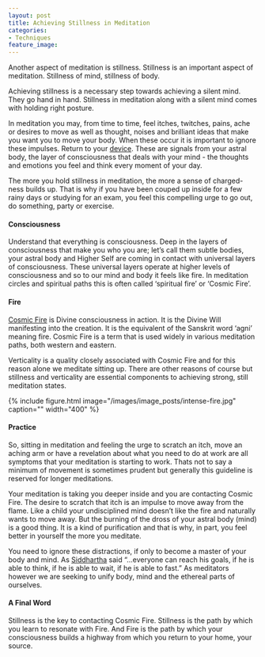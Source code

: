 ```yaml
---
layout: post
title: Achieving Stillness in Meditation 
categories:
- Techniques
feature_image: 
---
```


Another aspect of meditation is stillness. Stillness is an important aspect of meditation. Stillness of mind, stillness of body. 

Achieving stillness is a necessary step towards achieving a silent mind. They go hand in hand. Stillness in meditation along with a silent mind comes with holding right posture. 

In meditation you may, from time to time, feel itches, twitches, pains, ache or desires to move as well as thought, noises and brilliant ideas that make you want you to move your body. When these occur it is important to ignore these impulses. Return to your [device](https://petertwigg.com/Techniques/2019-08-26-your-meditation-device/). These are signals from your astral body, the layer of consciousness that deals with your mind - the thoughts and emotions you feel and think every moment of your day. 

The more you hold stillness in meditation, the more a sense of charged-ness builds up. That is why if you have been couped up inside for a few rainy days or studying for an exam, you feel this compelling urge to go out, do something, party or exercise. 

#### Consciousness
Understand that everything is consciousness. Deep in the layers of consciousness that make you who you are; let’s call them subtle bodies, your astral body and Higher Self are coming in contact with universal layers of consciousness. These universal layers operate at higher levels of consciousness and so to our mind and body it feels like fire. In meditation circles and spiritual paths this is often called ‘spiritual fire’ or ‘Cosmic Fire’. 

#### Fire
[Cosmic Fire](https://clairvision.org/books/altmc/a-language-to-map-consciousness.html#ZZC_C_CL) is Divine consciousness in action. It is the Divine Will manifesting into the creation. It is the equivalent of the Sanskrit word ‘agni’ meaning fire. Cosmic Fire is a term that is used widely in various meditation paths, both western and eastern. 

Verticality is a quality closely associated with Cosmic Fire and for this reason alone we meditate sitting up. There are other reasons of course but stillness and verticality are essential components to achieving strong, still meditation states. 

{% include figure.html image="/images/image_posts/intense-fire.jpg" caption="" width="400" %}

#### Practice
So, sitting in meditation and feeling the urge to scratch an itch, move an aching arm or have a revelation about what you need to do at work are all symptoms that your meditation is starting to work. Thats not to say a minimum of movement is sometimes prudent but generally this guideline is reserved for longer meditations. 

Your meditation is taking you deeper inside and you are contacting Cosmic Fire. The desire to scratch that itch is an impulse to move away from the flame. Like a child your undisciplined mind doesn’t like the fire and naturally wants to move away. But the burning of the dross of your astral body (mind) is a good thing. It is a kind of purification and that is why, in part, you feel better in yourself the more you meditate. 

You need to ignore these distractions, if only to become a master of your body and mind. As [Siddhartha](https://petertwigg.com/general/2019/07/30/siddhartha-on-will) said “...everyone can reach his goals, if he is able to think, if he is able to wait, if he is able to fast.” As meditators however we are seeking to unify body, mind and the ethereal parts of ourselves. 

#### A Final Word
Stillness is the key to contacting Cosmic Fire. Stillness is the path by which you learn to resonate with Fire. And Fire is the path by which your consciousness builds a highway from which you return to your home, your source. 

